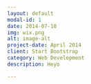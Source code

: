 ```yaml
---
layout: default
modal-id: 1
date: 2014-07-18
img: wix.png
alt: image-alt
project-date: April 2014
client: Start Bootstrap
category: Web Development
description: Heyo

---
```

